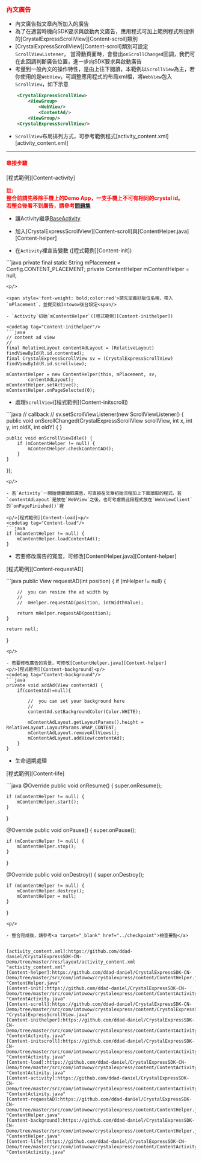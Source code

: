 ﻿<h3 id='content' style='color:red'>內文廣告</h3>

- 內文廣告指文章內所加入的廣告
- 為了在適當時機向SDK要求與啟動內文廣告，應用程式可加上範例程式所提供的[CrystalExpressScrollView][Content-scroll]類別
- [CrystalExpressScrollView][Content-scroll]類別可設定`ScrollViewListener`，
當滑動頁面時，會發出`onScrollChanged`回調，我們可在此回調判斷廣告位置，進一步向SDK要求與啟動廣告
- 考量到一般內文的操作特性，是由上往下閱讀，本範例以`ScrollView`為主，若你使用的是`WebView`，可調整應用程式的布局xml檔，將`WebView`包入`ScrollView`，如下示意
```xml
	<CrystalExpressScrollView>
		<ViewGroup>
			<WebView/>
			<ContentAd/>
		<ViewGroup/>
	<CrystalExpressScrollView/>
```

- `ScrollView`布局排列方式，可參考範例程式[activity_content.xml][activity_content.xml]

---------------------------------------

<h4 id='content-1' style='color:red'>串接步驟</h4>

<p/>[程式範例][Content-activity]<p/>

<span style='font-weight: bold;color:red'>
註:
</span>
<br/>
<span style='font-weight: bold;color:red'>
整合前請先移除手機上的Demo App，一支手機上不可有相同的crystal id。
</span>
<br/>
<span style='font-weight: bold;color:red'>
若整合後看不到廣告，請參考<a target="_blank" href="../faq">問題集</a>
</span>
<br/>

- 讓Activity繼承[BaseActivity](./activity_setting)<p/>
<p/>

- 加入[CrystalExpressScrollView][Content-scroll]與[ContentHelper.java][Content-helper]

- 在`Activity`裡宣告變數 ([程式範例][Content-init])

<codetag tag="Content-init"/>
```java
private final static String mPlacement = Config.CONTENT_PLACEMENT;
private ContentHelper mContentHelper = null;

```
<p/>
	
<span style='font-weight: bold;color:red'>請先定義好版位名稱，帶入`mPlacement`，並提交給Intowow後台設定<span/>

- `Activity`初始`mContentHelper`([程式範例][Content-inithelper])

<codetag tag="Content-inithelper"/>
```java
// content ad view
//
final RelativeLayout contentAdLayout = (RelativeLayout) findViewById(R.id.contentad);
final CrystalExpressScrollView sv = (CrystalExpressScrollView) findViewById(R.id.scrollview);

mContentHelper = new ContentHelper(this, mPlacement, sv,
		contentAdLayout);
mContentHelper.setActive();
mContentHelper.onPageSelected(0);
```
<p/>

- 處理`ScrollView`([程式範例][Content-initscroll])
<codetag tag="Content-initscroll"/>
```java
// callback
//
sv.setScrollViewListener(new ScrollViewListener() {
	public void onScrollChanged(CrystalExpressScrollView scrollView,
			int x, int y, int oldX, int oldY) {
	}

	public void onScrollViewIdle() {
		if (mContentHelper != null) {
			mContentHelper.checkContentAD();
		}
	}
});
```
<p/>

- 若`Activity`一開始便要讀取廣告，可直接在文章初始流程加上下面讀取的程式。若`contentAdLayout`是放在`WebView`之後，也可考慮將此段程式放在`WebViewClient`的`onPageFinished()`裡

<p/>[程式範例][Content-load]<p/>
<codetag tag="Content-load"/>
```java
if (mContentHelper != null) {
	mContentHelper.loadContentAd();
}
```
<p/>

- 若要修改廣告的寬度，可修改[ContentHelper.java][Content-helper]

<p/>[程式範例][Content-requestAD]<p/>
<codetag tag="Content-requestAD"/>
```java
public View requestAD(int position) {
	if (mHelper != null) {

		//	you can resize the ad width by
		//
		//	mHelper.requestAD(position, intWidthValue);

		return mHelper.requestAD(position);
	}

	return null;
}
```
<p/>

- 若要修改廣告的背景，可修改[ContentHelper.java][Content-helper]
<p/>[程式範例][Content-background]<p/>
<codetag tag="Content-background"/>
```java
private void addAd(View contentAd) {
	if(contentAd!=null){

		//	you can set your background here
		//
		contentAd.setBackgroundColor(Color.WHITE);

		mContentAdLayout.getLayoutParams().height = RelativeLayout.LayoutParams.WRAP_CONTENT;
		mContentAdLayout.removeAllViews();
		mContentAdLayout.addView(contentAd);
	}
}
```
<p/>

- 生命週期處理

<p/>[程式範例][Content-life]<p/>
<codetag tag="Content-life" id="content_life"/>
```java
@Override
public void onResume() {
	super.onResume();

	if (mContentHelper != null) {
		mContentHelper.start();
	}
}

@Override
public void onPause() {
	super.onPause();

	if (mContentHelper != null) {
		mContentHelper.stop();
	}
}

@Override
public void onDestroy() {
	super.onDestroy();

	if (mContentHelper != null) {
		mContentHelper.destroy();
		mContentHelper = null;
	}

}
```
<p/>

- 整合完成後，請參考<a target="_blank" href="../checkpoint">檢查要點</a>
 

[activity_content.xml]:https://github.com/ddad-daniel/CrystalExpressSDK-CN-Demo/tree/master/res/layout/activity_content.xml "activity_content.xml"
[Content-helper]:https://github.com/ddad-daniel/CrystalExpressSDK-CN-Demo/tree/master/src/com/intowow/crystalexpress/content/ContentHelper.java#L10 "ContentHelper.java" 
[Content-init]:https://github.com/ddad-daniel/CrystalExpressSDK-CN-Demo/tree/master/src/com/intowow/crystalexpress/content/ContentActivity.java#L27 "ContentActivity.java" 
[Content-scroll]:https://github.com/ddad-daniel/CrystalExpressSDK-CN-Demo/tree/master/src/com/intowow/crystalexpress/content/CrystalExpressScrollView.java#L8 "CrystalExpressScrollView.java" 
[Content-inithelper]:https://github.com/ddad-daniel/CrystalExpressSDK-CN-Demo/tree/master/src/com/intowow/crystalexpress/content/ContentActivity.java#L131 "ContentActivity.java" 
[Content-initscroll]:https://github.com/ddad-daniel/CrystalExpressSDK-CN-Demo/tree/master/src/com/intowow/crystalexpress/content/ContentActivity.java#L143 "ContentActivity.java" 
[Content-load]:https://github.com/ddad-daniel/CrystalExpressSDK-CN-Demo/tree/master/src/com/intowow/crystalexpress/content/ContentActivity.java#L159 "ContentActivity.java" 
[Content-activity]:https://github.com/ddad-daniel/CrystalExpressSDK-CN-Demo/tree/master/src/com/intowow/crystalexpress/content/ContentActivity.java#L25 "ContentActivity.java" 
[Content-requestAD]:https://github.com/ddad-daniel/CrystalExpressSDK-CN-Demo/tree/master/src/com/intowow/crystalexpress/content/ContentHelper.java#L66 "ContentHelper.java" 
[Content-background]:https://github.com/ddad-daniel/CrystalExpressSDK-CN-Demo/tree/master/src/com/intowow/crystalexpress/content/ContentHelper.java#L124 "ContentHelper.java" 
[Content-life]:https://github.com/ddad-daniel/CrystalExpressSDK-CN-Demo/tree/master/src/com/intowow/crystalexpress/content/ContentActivity.java#L166 "ContentActivity.java" 
